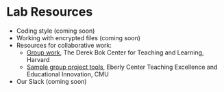# Lab Resources

* Coding style (coming soon)
* Working with encrypted files (coming soon)
* Resources for collaborative work: 
  * [Group work](https://bokcenter.harvard.edu/group-work), The Derek Bok Center for Teaching and Learning, Harvard
  * [Sample group project tools](https://www.cmu.edu/teaching/designteach/teach/instructionalstrategies/groupprojects/tools/index.html), Eberly Center Teaching Excellence and Educational Innovation, CMU
* Our Slack (coming soon)
